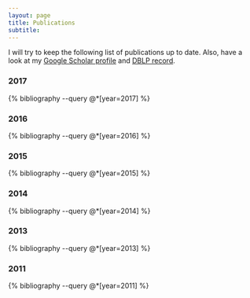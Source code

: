 ```yaml
---
layout: page
title: Publications
subtitle: 
---
```


I will try to keep the following list of publications up to date. Also, have a look at my [Google Scholar profile](https://scholar.google.com/citations?user=RnfTeq8AAAAJ) and [DBLP record](http://dblp.uni-trier.de/pers/hd/l/Luckow:Kasper_S=oslash=e).

### 2017

{% bibliography --query @*[year=2017] %}

### 2016

{% bibliography --query @*[year=2016] %}

### 2015


{% bibliography --query @*[year=2015] %}

### 2014

{% bibliography --query @*[year=2014] %}

### 2013

{% bibliography --query @*[year=2013] %}

### 2011

{% bibliography --query @*[year=2011] %}

